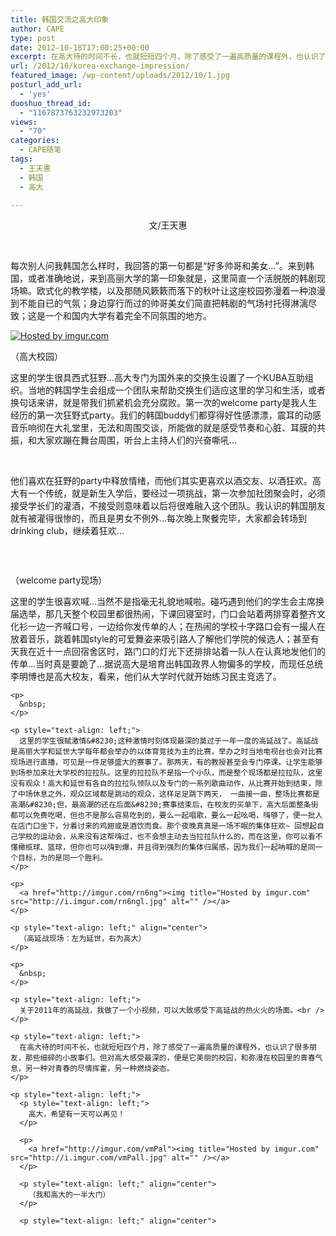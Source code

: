 ```yaml
---
title: 韩国交流之高大印象
author: CAPE
type: post
date: 2012-10-18T17:00:25+00:00
excerpt: 在高大待的时间不长，也就短短四个月，除了感受了一遍高质量的课程外，也认识了很多朋友，那些细碎的小故事们。但对高大感受最深的，便是它美丽的校园，和弥漫在校园里的青春气息，另一种对青春的尽情挥霍，另一种燃烧姿态。
url: /2012/10/korea-exchange-impression/
featured_image: /wp-content/uploads/2012/10/1.jpg
posturl_add_url:
  - 'yes'
duoshuo_thread_id:
  - "1167873763232973203"
views:
  - "70"
categories:
  - CAPE随笔
tags:
  - 王天惠
  - 韩国
  - 高大

---
```

<p style="text-align: center;" align="right">
  文/王天惠
</p>

&nbsp;

<p style="text-align: left;">
  每次别人问我韩国怎么样时，我回答的第一句都是“好多帅哥和美女&#8230;”。来到韩国，或者准确地说，来到高丽大学的第一印象就是，这里简直一个活脱脱的韩剧现场嘛。欧式化的教学楼，以及那随风簌簌而落下的秋叶让这座校园弥漫着一种浪漫到不能自已的气氛；身边穿行而过的帅哥美女们简直把韩剧的气场衬托得淋漓尽致；这是一个和国内大学有着完全不同氛围的地方。
</p>

[![][1]][2]

<p style="text-align: left;" align="center">
  （高大校园）
</p>

<p style="text-align: left;" align="center">
  <p style="text-align: left;">
    这里的学生很具西式狂野&#8230;高大专门为国外来的交换生设置了一个KUBA互助组织。当地的韩国学生会组成一个团队来帮助交换生们适应这里的学习和生活，或者换句话来讲，就是带我们抓紧机会充分腐败。第一次的welcome party是我人生经历的第一次狂野式party。我们的韩国buddy们都穿得好性感漂漂，震耳的动感音乐响彻在大礼堂里，无法和周围交谈，所能做的就是感受节奏和心脏、耳膜的共振，和大家欢蹦在舞台周围，听台上主持人们的兴奋嘶吼&#8230;
  </p>
  
  <p>
    &nbsp;
  </p>
  
  <p style="text-align: left;">
    他们喜欢在狂野的party中释放情绪，而他们其实更喜欢以酒交友、以酒狂欢。高大有一个传统，就是新生入学后，要经过一项挑战，第一次参加社团聚会时，必须接受学长们的灌酒，不接受则意味着以后将很难融入这个团队。我认识的韩国朋友就有被灌得很惨的，而且是男女不例外&#8230;每次晚上聚餐完毕，大家都会转场到drinking club，继续着狂欢&#8230;
  </p>
  
  <p>
    &nbsp;
  </p>
  
  <p>
    <a href="http://imgur.com/l5E8z"><img title="Hosted by imgur.com" src="http://i.imgur.com/l5E8zl.jpg" alt="" /></a>
  </p>
  
  <p style="text-align: left;" align="center">
    （welcome party现场）
  </p>
  
  <p style="text-align: left;" align="center">
    <p style="text-align: left;">
      这里的学生很喜欢喊&#8230;当然不是指毫无礼貌地喊啦。碰巧遇到他们的学生会主席换届选举，那几天整个校园里都很热闹，下课回寝室时，门口会站着两排穿着整齐文化衫一边一齐喊口号，一边给你发传单的人；在热闹的学校十字路口会有一撮人在放着音乐，跳着韩国style的可爱舞姿来吸引路人了解他们学院的候选人；甚至有天我在近十一点回宿舍区时，路门口的灯光下还排排站着一队人在认真地发他们的传单&#8230;当时真是要跪了&#8230;据说高大是培育出韩国政界人物偏多的学校，而现任总统李明博也是高大校友，看来，他们从大学时代就开始练习民主竞选了。
    </p>
    
    <p>
      &nbsp;
    </p>
    
    <p style="text-align: left;">
      这里的学生很赋激情&#8230;这种激情时刻体现最深的莫过于一年一度的高延战了。高延战是高丽大学和延世大学每年都会举办的以体育竞技为主的比赛，举办之时当地电视台也会对比赛现场进行直播，可见是一件足够盛大的赛事了。那两天，有的教授甚至会专门停课，让学生能够到场参加来壮大学校的拉拉队。这里的拉拉队不是指一个小队，而是整个现场都是拉拉队，这里没有观众！高大和延世有各自的拉拉队领队以及专门的一系列歌曲动作，从比赛开始到结束，除了中场休息之外，观众区域都是跳动的观众，这样足足跳下两天， 一曲接一曲，整场比赛都是高潮&#8230;但，最高潮的还在后面&#8230;赛事结束后，在校友的买单下，高大后面整条街都可以免费吃喝，但也不是那么容易吃到的，要么一起唱歌，要么一起吆喝，嗨够了，便一批人在店门口坐下，分着讨来的鸡翅或是酒饮而食。那个夜晚真真是一场不眠的集体狂欢~ 回想起自己学校的运动会，从来没有这帮嗨过，也不会想主动去当拉拉队什么的，而在这里，你可以看不懂橄榄球、篮球，但你也可以嗨到爆，并且得到强烈的集体归属感，因为我们一起呐喊的是同一个目标，为的是同一个胜利。
    </p>
    
    <p>
      <a href="http://imgur.com/rn6ng"><img title="Hosted by imgur.com" src="http://i.imgur.com/rn6ngl.jpg" alt="" /></a>
    </p>
    
    <p style="text-align: left;" align="center">
      （高延战现场：左为延世，右为高大）
    </p>
    
    <p>
      &nbsp;
    </p>
    
    <p style="text-align: left;">
      关于2011年的高延战，我做了一个小视频，可以大致感受下高延战的热火火的场面。<br />
    </p>
    
    <p style="text-align: left;">
      在高大待的时间不长，也就短短四个月，除了感受了一遍高质量的课程外，也认识了很多朋友，那些细碎的小故事们。但对高大感受最深的，便是它美丽的校园，和弥漫在校园里的青春气息，另一种对青春的尽情挥霍，另一种燃烧姿态。
    </p>
    
    <p style="text-align: left;">
      <p style="text-align: left;">
        高大，希望有一天可以再见！
      </p>
      
      <p>
        <a href="http://imgur.com/vmPal"><img title="Hosted by imgur.com" src="http://i.imgur.com/vmPall.jpg" alt="" /></a>
      </p>
      
      <p style="text-align: left;" align="center">
        （我和高大的一半大门）
      </p>
      
      <p style="text-align: left;" align="center">

 [1]: http://i.imgur.com/0v0Zol.jpg "Hosted by imgur.com"
 [2]: http://imgur.com/0v0Zo